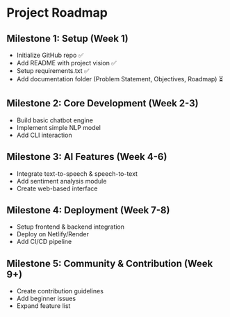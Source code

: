 # Project Roadmap

## Milestone 1: Setup (Week 1)
- Initialize GitHub repo ✅
- Add README with project vision ✅
- Setup requirements.txt ✅
- Add documentation folder (Problem Statement, Objectives, Roadmap) ⏳

## Milestone 2: Core Development (Week 2-3)
- Build basic chatbot engine  
- Implement simple NLP model  
- Add CLI interaction  

## Milestone 3: AI Features (Week 4-6)
- Integrate text-to-speech & speech-to-text  
- Add sentiment analysis module  
- Create web-based interface  

## Milestone 4: Deployment (Week 7-8)
- Setup frontend & backend integration  
- Deploy on Netlify/Render  
- Add CI/CD pipeline  

## Milestone 5: Community & Contribution (Week 9+)
- Create contribution guidelines  
- Add beginner issues  
- Expand feature list  

